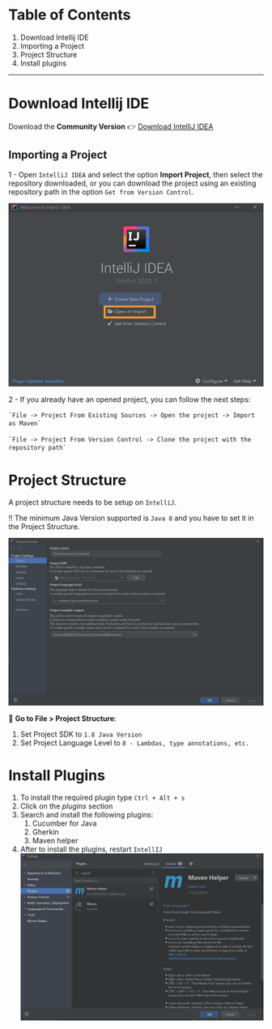# Table of Contents
1. Download Intellij IDE
1. Importing a Project
2. Project Structure
3. Install plugins
    
-----------------------

# Download Intellij IDE
Download the **Community Version** :point_right: [Download IntelliJ IDEA](https://www.jetbrains.com/idea)

## Importing a Project

1 - Open `IntelliJ IDEA` and select the option **Import Project**, then select the repository downloaded, or
    you can download the project using an existing repository path in the option `Get from Version Control`.

![importProject](../../../.img/intellij/importProject.png)

2 - If you already have an opened project, you can follow the next steps:
    
    `File -> Project From Existing Sources -> Open the project -> Import as Maven`
    
    `File -> Project From Version Control -> Clone the project with the repository path`

# Project Structure
A project structure needs to be setup on `IntelliJ`.

:bangbang: The minimum Java Version supported is `Java 8` and you have to set it in the Project Structure.

![openProjectStructure](../../../.img/intellij/projectStructure.PNG)

:pushpin: **Go to File > Project Structure**:

1. Set Project SDK to `1.8 Java Version`
2. Set Project Language Level to `8 - Lambdas, type annotations, etc.`

# Install Plugins

1. To install the required plugin type `Ctrl + Alt + s`
2. Click on the _plugins_ section
3. Search and install the following plugins:
    1. Cucumber for Java
    2. Gherkin
    3. Maven helper
4. After to install the plugins, restart `IntellIJ`   
![installPlugins](../../../.img/intellij/plugins.PNG)